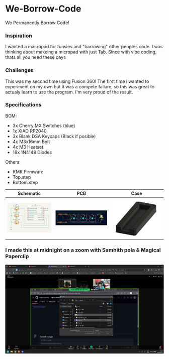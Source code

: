 # We-Borrow-Code
We Permanently Borrow Code!

### Inspiration
I wanted a macropad for funsies and "barrowing" other peoples code.
I was thinking about makeing a micropad with just Tab. Since with vibe coding, thats all you need these days

### Challenges

This was my second time using Fusion 360! The first time i wanted to experiment on my own but it was a compete failure, so this was great to actualy learn to use the program. I'm very proud of the result.

### Specifications

BOM: 
- 3x Cherry MX Switches (blue)
- 1x XIAO RP2040
- 3x Blank DSA Keycaps (Black if posible)
- 4x M3x16mm Bolt
- 4x M3 Heatset
- 16x 1N4148 Diodes

Others:
- KMK Firmware
- Top.step 
- Bottom.step

Schematic            |  PCB         |   Case
:-------------------------:|:-------------------------:|:-------------------------:|
![image](Images/schematic.png)    |  ![image](Images/pcb.png)  | ![image](Images/fusion.png)


### I made this at midnight on a zoom with Samhith pola & Magical Paperclip
![image](/Images/zoom.png)
